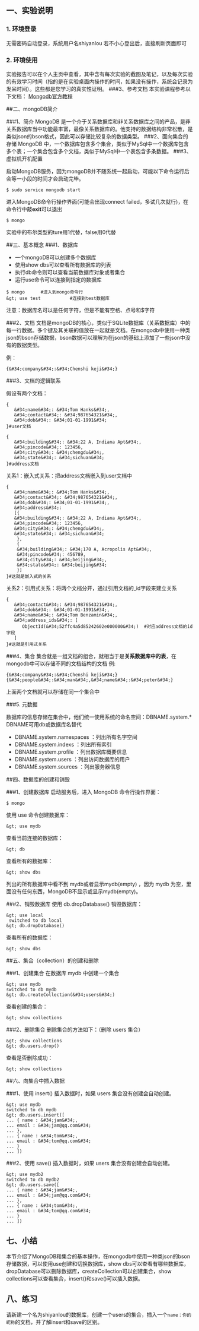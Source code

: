 ## 一、实验说明
### 1. 环境登录
无需密码自动登录，系统用户名shiyanlou
若不小心登出后，直接刷新页面即可
### 2. 环境使用
实验报告可以在个人主页中查看，其中含有每次实验的截图及笔记，以及每次实验的有效学习时间（指的是在实验桌面内操作的时间，如果没有操作，系统会记录为发呆时间）。这些都是您学习的真实性证明。
###3、参考文档
本实验课程参考以下文档：
[Mongodb官方教程](http://docs.mongodb.org/manual/)

##二、mongoDB简介

###1、简介
MongoDB 是一个介于关系数据库和非关系数据库之间的产品，是非关系数据库当中功能最丰富，最像关系数据库的。他支持的数据结构非常松散，是类似json的bson格式，因此可以存储比较复杂的数据类型。
###2、面向集合的存储
MongoDB 中，一个数据库包含多个集合，类似于MySql中一个数据库包含多个表；一个集合包含多个文档，类似于MySql中一个表包含多条数据。
###3、虚拟机开机配置

启动MongoDB服务，因为mongoDB并不随系统一起启动，可能以下命令运行后会等一小段的时间才会启动完毕。
```
$ sudo service mongodb start
```

进入MongoDB命令行操作界面(可能会出现connect failed，多试几次就行)，在命令行中敲**exit**可以退出
```
$ mongo
```

实验中的布尔类型的ture用1代替，false用0代替

##三、基本概念
###1、数据库

- 一个mongoDB可以创建多个数据库
- 使用show dbs可以查看所有数据库的列表
- 执行db命令则可以查看当前数据库对象或者集合
- 运行use命令可以连接到指定的数据库

```
$ mongo      #进入到mongo命令行
&gt; use test			#连接到test数据库
```

注意：数据库名可以是任何字符，但是不能有空格、点号和$字符

###2、文档
文档是mongoDB的核心，类似于SQLite数据库（关系数据库）中的每一行数据。多个键及其关联的值放在一起就是文档。在mongodb中使用一种类json的bson存储数据，bson数据可以理解为在json的基础上添加了一些json中没有的数据类型。

例：
```
{&#34;company&#34;:&#34;Chenshi keji&#34;}
```

###3、文档的逻辑联系

假设有两个文档：
```
{
   &#34;name&#34;: &#34;Tom Hanks&#34;,
   &#34;contact&#34;: &#34;987654321&#34;,
   &#34;dob&#34;: &#34;01-01-1991&#34;
}#user文档

{
   &#34;building&#34;: &#34;22 A, Indiana Apt&#34;,
   &#34;pincode&#34;: 123456,
   &#34;city&#34;: &#34;chengdu&#34;,
   &#34;state&#34;: &#34;sichuan&#34;
}#address文档
```

关系1：嵌入式关系：把address文档嵌入到user文档中

```
{
   &#34;name&#34;: &#34;Tom Hanks&#34;,
   &#34;contact&#34;: &#34;987654321&#34;,
   &#34;dob&#34;: &#34;01-01-1991&#34;,
   &#34;address&#34;:
   [{
   &#34;building&#34;: &#34;22 A, Indiana Apt&#34;,
   &#34;pincode&#34;: 123456,
   &#34;city&#34;: &#34;chengdu&#34;,
   &#34;state&#34;: &#34;sichuan&#34;
    },
    {
    &#34;building&#34;: &#34;170 A, Acropolis Apt&#34;,
    &#34;pincode&#34;: 456789,
    &#34;city&#34;: &#34;beijing&#34;,
    &#34;state&#34;: &#34;beijing&#34;
    }]
}#这就是嵌入式的关系
```

关系2：引用式关系：将两个文档分开，通过引用文档的_id字段来建立关系

```
{
   &#34;contact&#34;: &#34;987654321&#34;,
   &#34;dob&#34;: &#34;01-01-1991&#34;,
   &#34;name&#34;: &#34;Tom Benzamin&#34;,
   &#34;address_ids&#34;: [
      ObjectId(&#34;52ffc4a5d85242602e000000&#34;)	#对应address文档的id字段
   ]
}#这就是引用式关系
```

###4、集合
集合就是一组文档的组合，就相当于是**关系数据库中的表**，在mongodb中可以存储不同的文档结构的文档
例:

```
{&#34;company&#34;:&#34;Chenshi keji&#34;} {&#34;people&#34;:&#34;man&#34;,&#34;name&#34;:&#34;peter&#34;}
```

上面两个文档就可以存储在同一个集合中

###5. 元数据

数据库的信息存储在集合中，他们统一使用系统的命名空间：DBNAME.system.*
DBNAME可用db或数据库名替代

- DBNAME.system.namespaces ：列出所有名字空间
- DBNAME.system.indexs      ：列出所有索引
- DBNAME.system.profile      ：列出数据库概要信息
- DBNAME.system.users       ：列出访问数据库的用户
- DBNAME.system.sources     ：列出服务器信息

##四、数据库的创建和销毁

###1、创建数据库
启动服务后，进入 MongoDB 命令行操作界面：

```
$ mongo
```

使用 use 命令创建数据库：

```
&gt; use mydb
```

查看当前连接的数据库：

```
&gt; db
```

查看所有的数据库：

```
&gt; show dbs
```

列出的所有数据库中看不到 mydb或者显示mydb(empty) ，因为 mydb 为空，里面没有任何东西，MongoDB不显示或显示mydb(empty)。

###2、销毁数据库
使用 db.dropDatabase() 销毁数据库：

```
&gt; use local
 switched to db local
&gt; db.dropDatabase()
```

查看所有的数据库：

```
&gt; show dbs
```

##五、集合（collection）的创建和删除

###1、创建集合
在数据库 mydb 中创建一个集合

```
&gt; use mydb
switched to db mydb
&gt; db.createCollection(&#34;users&#34;)
```

查看创建的集合：

```
&gt; show collections
```

###2、删除集合
删除集合的方法如下：（删除 users 集合）

```
&gt; show collections
&gt; db.users.drop()
```

查看是否删除成功：

```
&gt; show collections
```

##六、向集合中插入数据

###1、使用 insert()
插入数据时，如果 users 集合没有创建会自动创建。

```
&gt; use mydb
switched to db mydb
&gt; db.users.insert([
... { name : &#34;jam&#34;,
... email : &#34;jam@qq.com&#34;
... },
... { name : &#34;tom&#34;,
... email : &#34;tom@qq.com&#34;
... }
... ])
```

###2、使用 save() 
插入数据时，如果 users 集合没有创建会自动创建。

```
&gt; use mydb2
switched to db mydb2
&gt; db.users.save([
... { name : &#34;jam&#34;,
... email : &#34;jam@qq.com&#34;
... },
... { name : &#34;tom&#34;,
... email : &#34;tom@qq.com&#34;
... }
... ])
```

## 七、小结

本节介绍了MongoDB和集合的基本操作，在mongodb中使用一种类json的bson存储数据，可以使用use创建和切换数据库，show dbs可以查看有哪些数据库，dropDatabase可以删除数据库，createCollection可以创建集合，show collections可以查看集合，insert()和save()可以插入数据。

## 八、练习

请新建一个名为shiyanlou的数据库，创建一个users的集合，插入一个`name：你的昵称`的文档，并了解insert和save的区别。